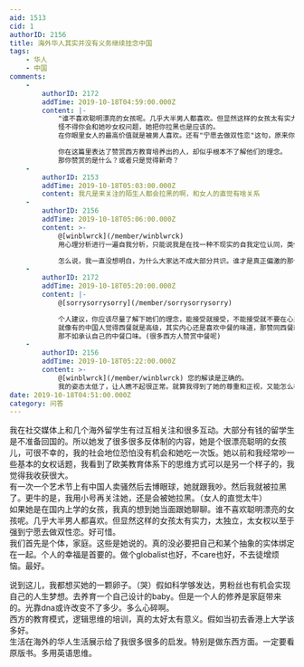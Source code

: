 ```yaml
---
aid: 1513
cid: 1
authorID: 2156
title: 海外华人其实并没有义务继续挂念中国
tags:
    - 华人
    - 中国
comments:
    -
        authorID: 2172
        addTime: 2019-10-18T04:59:00.000Z
        content: |-
            "谁不喜欢聪明漂亮的女孩呢。几乎大半男人都喜欢。但显然这样的女孩太有实力，太独立，太女权以至于强到宁愿去做双性恋。好可惜。"  
            怪不得你会和她吵女权问题，她把你拉黑也是应该的。  
            在你眼里女人的最高价值就是被男人喜欢。还有"宁愿去做双性恋"这句，原来你以为这是可以选择的。

            你在这篇里表达了赞赏西方教育培养出的人，却似乎根本不了解他们的理念。  
            那你赞赏的是什么？或者只是觉得新奇？
    -
        authorID: 2153
        addTime: 2019-10-18T05:03:00.000Z
        content: 我凡是来关注的陌生人都会拉黑的啊，和女人的直觉有啥关系
    -
        authorID: 2156
        addTime: 2019-10-18T05:06:00.000Z
        content: >-
            @[winblwrck](/member/winblwrck)
            用心理分析进行一遍自我分析，只能说我是在找一种不现实的自我定位认同，类似与“哇哦，美女都搭理我了耶”的喜悦感（？）另一方面更多的是好奇，对有钱人上等人生活和想法的窥探吧。一种潜意识的stalker心态。因为我比较擅长在网路上伪装成偏向平权主义的人设。（本质上确实是大男子主义）  

            怎么说，我一直没想明白，为什么大家达不成大部分共识。谁才是真正偏激的那个。西方教育还是很牛的。短短几年研究生时间，就能改造一个人。我相信这个女孩在国内肯定没这么特立独行。至少表面上没
    -
        authorID: 2172
        addTime: 2019-10-18T05:20:00.000Z
        content: |-
            @[sorrysorrysorry](/member/sorrysorrysorry)

            个人建议，你应该尽量了解下她们的理念，能接受就接受，不能接受就不要在心里把她们摆在高于你的位置。  
            就像有的中国人觉得西餐就是高级，其实内心还是喜欢中餐的味道，那赞同西餐就只是一种自我定位的拔高(像你上面说的)  
            那不如承认自己的中餐口味。(很多西方人赞赏中餐呢)
    -
        authorID: 2156
        addTime: 2019-10-18T05:22:00.000Z
        content: >-
            @[winblwrck](/member/winblwrck) 您的解读是正确的。
            我的姿态太低了，让人瞧不起很正常。就算我得到了她的尊重和正视，又能怎么样呢，反正也没有交集的。但是别的网友，我觉得大家以后会相见的。
date: 2019-10-18T04:51:00.000Z
category: 问答
---
```


我在社交媒体上和几个海外留学生有过互相关注和很多互动。大部分有钱的留学生是不准备回国的。所以她发了很多很多反体制的内容，她是个很漂亮聪明的女孩儿，可很不幸的，我的社会地位恐怕没有机会和她吃一次饭。她以前和我经常吵一些基本的女权话题，我看到了欧美教育体系下的思维方式可以是另一个样子的，我觉得我收获很大。  
有一次一个艺术节上有中国人卖骚然后去博眼球，她就跟我吵。然后我就被拉黑了。更牛的是，我用小号再关注她，还是会被她拉黑。（女人的直觉太牛）  
如果她是在国内上学的女孩，我真的想到她当面跟她聊聊。谁不喜欢聪明漂亮的女孩呢。几乎大半男人都喜欢。但显然这样的女孩太有实力，太独立，太女权以至于强到宁愿去做双性恋。好可惜。  
我们首先是个体，家庭。这些是她说的。真的没必要把自己和某个抽象的实体绑定在一起。个人的幸福是首要的。做个globalist也好，不care也好，不去徒增烦恼。最好。

说到这儿，我都想买她的一颗卵子。（哭）假如科学够发达，男粉丝也有机会实现自己的人生梦想。去养育一个自己设计的baby。但是一个人的修养是家庭带来的。光靠dna或许改变不了多少。多么心碎啊。  
西方的教育模式，逻辑思维的培训，真的太好太有意义。假如当初去香港上大学该多好。  
生活在海外的华人生活展示给了我很多很多的启发。特别是做东西方面。一定要看原版书。多用英语思维。
